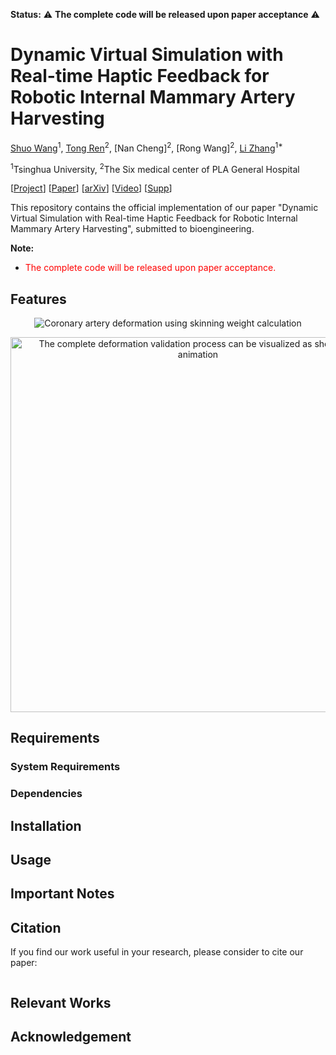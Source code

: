
**Status:** ⚠️ **The complete code will be released upon paper acceptance** ⚠️

 # Dynamic Virtual Simulation with Real-time Haptic Feedback for Robotic Internal Mammary Artery Harvesting 

[Shuo Wang](https://orcid.org/0009-0008-6187-0401)<sup>1</sup>,
[Tong Ren](https://orcid.org/0009-0002-1929-8444)<sup>2</sup>,
[Nan Cheng]<sup>2</sup>,
[Rong Wang]<sup>2</sup>,
[Li Zhang](https://orcid.org/0000-0003-3633-9578)<sup>1*</sup>

<sup>1</sup>Tsinghua University, <sup>2</sup>The Six medical center of PLA General Hospital

[[Project](#)] [[Paper](#)] [[arXiv](#)] [[Video](https://www.youtube.com/playlist?list=PL6KpB8HbHVTTqnfAiExECcJxQTmd1E16l)] [[Supp](#)]

This repository contains the official implementation of our paper "Dynamic Virtual Simulation with Real-time Haptic Feedback for Robotic Internal Mammary Artery Harvesting", submitted to bioengineering.

**Note:** 
- <span style="color: red">The complete code will be released upon paper acceptance.</span>

## Features
<p align="center">
  <img src="assets/SkinningWeight.png" alt="Coronary artery deformation using skinning weight calculation">
</p>
<p align="center">
  <img src="assets/video3.gif" width="600" alt="The complete deformation validation process can be visualized as shown in the animation">
</p>


## Requirements

### System Requirements


### Dependencies


## Installation


## Usage

## Important Notes


## Citation
If you find our work useful in your research, please consider to cite our paper:
```

```


## Relevant Works

## Acknowledgement


